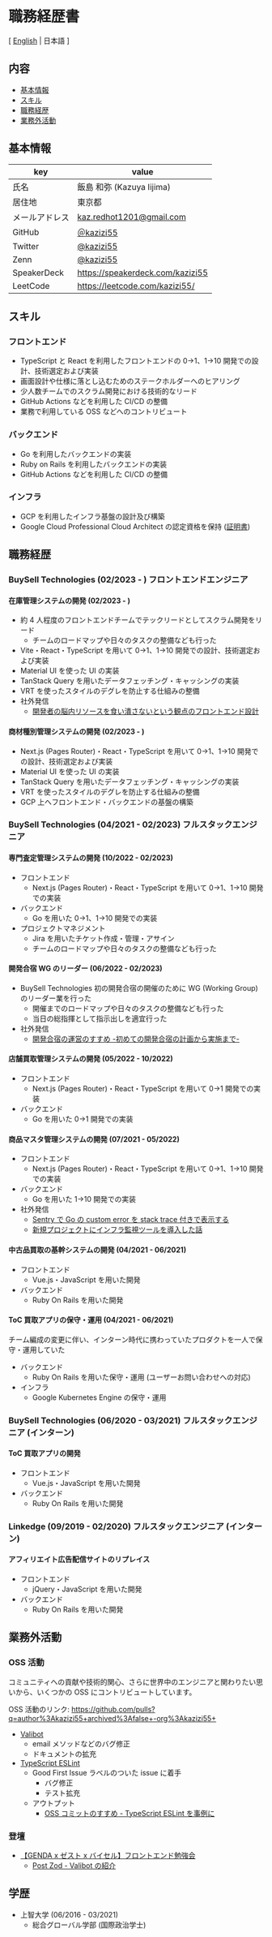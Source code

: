 # 職務経歴書

[ [English](/README.md) | 日本語 ]

## 内容

- [基本情報](#基本情報)
- [スキル](#スキル)
- [職務経歴](#職務経歴)
- [業務外活動](#業務外活動)

## 基本情報

| key            | value                                     |
| -------------- | ----------------------------------------- |
| 氏名           | 飯島 和弥 (Kazuya Iijima)                 |
| 居住地         | 東京都                                    |
| メールアドレス | kaz.redhot1201@gmail.com                  |
| GitHub         | [＠kazizi55](https://github.com/kazizi55) |
| Twitter        | [@kazizi55](https://twitter.com/kazizi55) |
| Zenn           | [@kazizi55](https://zenn.dev/kazizi55)    |
| SpeakerDeck    | https://speakerdeck.com/kazizi55          |
| LeetCode       | https://leetcode.com/kazizi55/            |

## スキル

### フロントエンド

- TypeScript と React を利用したフロントエンドの 0→1、1→10 開発での設計、技術選定および実装
- 画面設計や仕様に落とし込むためのステークホルダーへのヒアリング
- 少人数チームでのスクラム開発における技術的なリード
- GitHub Actions などを利用した CI/CD の整備
- 業務で利用している OSS などへのコントリビュート

### バックエンド

- Go を利用したバックエンドの実装
- Ruby on Rails を利用したバックエンドの実装
- GitHub Actions などを利用した CI/CD の整備

### インフラ

- GCP を利用したインフラ基盤の設計及び構築
- Google Cloud Professional Cloud Architect の認定資格を保持 ([証明書](https://www.credential.net/c79048ba-7f99-4585-913f-291ff2668d83?key=13204e662bf643a2937d10029111d37611569d01c3b8017dd57e3bd8ebcad9bb))

## 職務経歴

### BuySell Technologies (02/2023 - ) フロントエンドエンジニア

#### 在庫管理システムの開発 (02/2023 - )

- 約 4 人程度のフロントエンドチームでテックリードとしてスクラム開発をリード
  - チームのロードマップや日々のタスクの整備なども行った
- Vite・React・TypeScript を用いて 0→1、1→10 開発での設計、技術選定および実装
- Material UI を使った UI の実装
- TanStack Query を用いたデータフェッチング・キャッシングの実装
- VRT を使ったスタイルのデグレを防止する仕組みの整備
- 社外発信
  - [開発者の脳内リソースを食い潰さないという観点のフロントエンド設計](https://tech.buysell-technologies.com/entry/adventcalendar2023-12-19)

#### 商材種別管理システムの開発 (02/2023 - )

- Next.js (Pages Router)・React・TypeScript を用いて 0→1、1→10 開発での設計、技術選定および実装
- Material UI を使った UI の実装
- TanStack Query を用いたデータフェッチング・キャッシングの実装
- VRT を使ったスタイルのデグレを防止する仕組みの整備
- GCP 上へフロントエンド・バックエンドの基盤の構築

### BuySell Technologies (04/2021 - 02/2023) フルスタックエンジニア

#### 専門査定管理システムの開発 (10/2022 - 02/2023)

- フロントエンド
  - Next.js (Pages Router)・React・TypeScript を用いて 0→1、1→10 開発での実装
- バックエンド
  - Go を用いた 0→1、1→10 開発での実装
- プロジェクトマネジメント
  - Jira を用いたチケット作成・管理・アサイン
  - チームのロードマップや日々のタスクの整備なども行った

#### 開発合宿 WG のリーダー (06/2022 - 02/2023)

- BuySell Technologies 初の開発合宿の開催のために WG (Working Group)のリーダー業を行った
  - 開催までのロードマップや日々のタスクの整備なども行った
  - 当日の総指揮として指示出しを適宜行った
- 社外発信
  - [開発合宿の運営のすすめ -初めての開発合宿の計画から実施まで-](https://tech.buysell-technologies.com/entry/2023/03/21/000000)

#### 店舗買取管理システムの開発 (05/2022 - 10/2022)

- フロントエンド
  - Next.js (Pages Router)・React・TypeScript を用いて 0→1 開発での実装
- バックエンド
  - Go を用いた 0→1 開発での実装

#### 商品マスタ管理システムの開発 (07/2021 - 05/2022)

- フロントエンド
  - Next.js (Pages Router)・React・TypeScript を用いて 0→1、1→10 開発での実装
- バックエンド
  - Go を用いた 1→10 開発での実装
- 社外発信
  - [Sentry で Go の custom error を stack trace 付きで表示する](https://tech.buysell-technologies.com/entry/adventcalendar2021-12-21)
  - [新規プロジェクトにインフラ監視ツールを導入した話](https://tech.buysell-technologies.com/entry/adventcalendar2021-12-08)

#### 中古品買取の基幹システムの開発 (04/2021 - 06/2021)

- フロントエンド
  - Vue.js・JavaScript を用いた開発
- バックエンド
  - Ruby On Rails を用いた開発

#### ToC 買取アプリの保守・運用 (04/2021 - 06/2021)

チーム編成の変更に伴い、インターン時代に携わっていたプロダクトを一人で保守・運用していた

- バックエンド
  - Ruby On Rails を用いた保守・運用 (ユーザーお問い合わせへの対応)
- インフラ
  - Google Kubernetes Engine の保守・運用

### BuySell Technologies (06/2020 - 03/2021) フルスタックエンジニア (インターン)

#### ToC 買取アプリの開発

- フロントエンド
  - Vue.js・JavaScript を用いた開発
- バックエンド
  - Ruby On Rails を用いた開発

### Linkedge (09/2019 - 02/2020) フルスタックエンジニア (インターン)

#### アフィリエイト広告配信サイトのリプレイス

- フロントエンド
  - jQuery・JavaScript を用いた開発
- バックエンド
  - Ruby On Rails を用いた開発

## 業務外活動

### OSS 活動

コミュニティへの貢献や技術的関心、さらに世界中のエンジニアと関わりたい思いから、いくつかの OSS にコントリビュートしています。

OSS 活動のリンク: https://github.com/pulls?q=author%3Akazizi55+archived%3Afalse+-org%3Akazizi55+

- [Valibot](https://valibot.dev/)
  - email メソッドなどのバグ修正
  - ドキュメントの拡充
- [TypeScript ESLint](https://typescript-eslint.io/)
  - Good First Issue ラベルのついた issue に着手
    - バグ修正
    - テスト拡充
  - アウトプット
    - [OSS コミットのすすめ - TypeScript ESLint を事例に](https://tech.buysell-technologies.com/entry/adventcalendar2022-12-17)

### 登壇

- [【GENDA x ゼスト x バイセル】フロントエンド勉強会](https://buysell-technologies.connpass.com/event/274923/)
  - [Post Zod - Valibot の紹介](https://speakerdeck.com/kazizi55/post-zod-valibotnoshao-jie)

## 学歴

- 上智大学 (06/2016 - 03/2021)
  - 総合グローバル学部 (国際政治学士)
